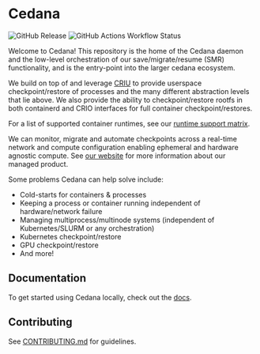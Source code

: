 # Cedana

![GitHub Release](https://img.shields.io/github/v/release/cedana/cedana) ![GitHub Actions Workflow Status](https://img.shields.io/github/actions/workflow/status/cedana/cedana/release.yml?branch=main)

Welcome to Cedana! This repository is the home of the Cedana daemon and the low-level orchestration of our save/migrate/resume (SMR) functionality, and is the entry-point into the larger cedana ecosystem.

We build on top of and leverage [CRIU](https://github.com/checkpoint-restore/criu) to provide userspace checkpoint/restore of processes and the many different abstraction levels that lie above. We also provide the ability to checkpoint/restore rootfs in both containerd and CRIO interfaces for full container checkpoint/restores.

For a list of supported container runtimes, see our [runtime support matrix](docs/support/runtimes.md).

We can monitor, migrate and automate checkpoints across a real-time network and compute configuration enabling ephemeral and hardware agnostic compute. See [our website](https://cedana.ai) for more information about our managed product.

Some problems Cedana can help solve include:

- Cold-starts for containers & processes
- Keeping a process or container running independent of hardware/network failure
- Managing multiprocess/multinode systems (independent of Kubernetes/SLURM or any orchestration)
- Kubernetes checkpoint/restore
- GPU checkpoint/restore
- And more!

## Documentation

To get started using Cedana locally, check out the [docs](docs).

## Contributing

See [CONTRIBUTING.md](CONTRIBUTING.md) for guidelines.
